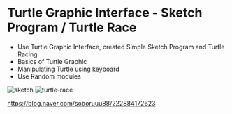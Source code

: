 # Turtle Graphic Interface - Sketch Program / Turtle Race

- Use Turtle Graphic Interface, created Simple Sketch Program and Turtle Racing
- Basics of Turtle Graphic
- Manipulating Turtle using keyboard
- Use Random modules

![sketch](https://user-images.githubusercontent.com/116648895/221086069-31bbc84c-548d-44f7-b347-b697240e2b70.gif)
![turtle-race](https://user-images.githubusercontent.com/116648895/221086536-7b9155ce-d4ca-43dc-abee-38a3dfbb2da1.gif)

https://blog.naver.com/soboruuu88/222884172623
